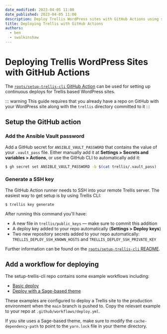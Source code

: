 ```yaml
---
date_modified: 2023-04-05 11:00
date_published: 2023-04-05 11:00
description: Deploy Trellis WordPress sites with GitHub Actions using setup-trellis-cli.
title: Deploying Trellis with GitHub Actions
authors:
  - ben
  - swalkinshaw
---
```


# Deploying Trellis WordPress Sites with GitHub Actions

The [`roots/setup-trellis-cli` GitHub Action](https://github.com/roots/setup-trellis-cli) can be used for setting up continuous deploys for Trellis based WordPress sites.

::: warning
This guide requires that you already have a repo on GitHub with your WordPress site along with the `trellis` directory committed to it
:::

## Setup the GitHub action

### Add the Ansible Vault password

Add a GitHub secret for `ANSIBLE_VAULT_PASSWORD` that contains the value of your `.vault_pass` file. Either manually add it at **Settings > Secrets and variables > Actions**, or use the GitHub CLI to automatically add it:

```bash
$ gh secret set ANSIBLE_VAULT_PASSWORD -b $(cat trellis/.vault_pass)
```

### Generate a SSH key

The GitHub Action runner needs to SSH into your remote Trellis server. The easiest way to get setup is by using Trellis CLI:

```shell
$ trellis key generate
```

After running this command you'll have:

* A new file in `trellis/public_keys` — make sure to commit this addition
* A deploy key added to your repo automatically (**Settings > Deploy keys**)
* Two new repository secrets added to your repo automatically: `TRELLIS_DEPLOY_SSH_KNOWN_HOSTS` and `TRELLIS_DEPLOY_SSH_PRIVATE_KEY`

Further information can be found on the [`roots/setup-trellis-cli` README](https://github.com/roots/setup-trellis-cli#ssh-known-hosts).

## Add a workflow for deploying 

The setup-trellis-cli repo contains some example workflows including:

* [Basic deploy](https://github.com/roots/setup-trellis-cli/blob/main/examples/basic.yml)
* [Deploy with a Sage-based theme](https://github.com/roots/setup-trellis-cli/blob/main/examples/sage.yml)

These examples are configured to deploy a Trellis site to the production environment when the `main` branch is pushed to. Copy the relevant example to your repo at `.github/workflows/deploy.yml`.

If you site uses a Sage-based theme, make sure to modify the `cache-dependency-path` to point to the `yarn.lock` file in your theme directory.
